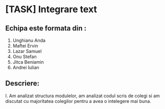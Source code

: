 # [TASK] Integrare text

## Echipa este formata din :

1. Unghianu Anda
2. Maftei Ervin
3. Lazar Samuel
4. Onu Stefan
5. Jitca Beniamin
6. Andrei Iulian

## Descriere:
I.
Am analizat structura modulelor, am analizat codul scris de colegi si
am discutat cu majoritatea colegilor pentru a avea o intelegere mai buna.



